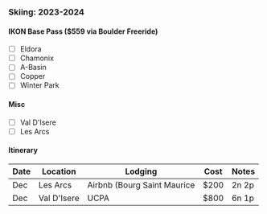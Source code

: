 ### Skiing: 2023-2024

#### IKON Base Pass ($559 via Boulder Freeride)

- [ ] Eldora
- [ ] Chamonix
- [ ] A-Basin
- [ ] Copper
- [ ] Winter Park

#### Misc

- [ ] Val D'Isere
- [ ] Les Arcs

#### Itinerary

| Date | Location       | Lodging                        | Cost  | Notes  |
| ---- | -------------- | ------------------------------ | ----- | ------ |
| Dec  | Les Arcs        | Airbnb (Bourg Saint Maurice     | $200   | 2n 2p  |
| Dec | Val D'Isere | UCPA | $800 | 6n 1p |
